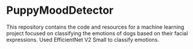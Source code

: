 # PuppyMoodDetector
This repository contains the code and resources for a machine learning project focused on classifying the emotions of dogs based on their facial expressions. Used EfficientNet V2 Small to classify emotions.

